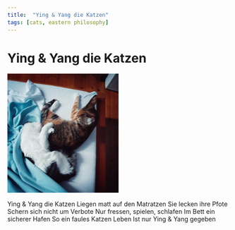 ```yaml
---
title:  "Ying & Yang die Katzen"
tags: [cats, eastern philosophy]
---
```



# Ying & Yang die Katzen

<a href="/img/Ying+Yang.jpg"></a><img src="/img/Ying+Yang.jpg" style="width:50%" alt="2 zusammengerollte Katzen"></a>

<!--more-->
Ying & Yang die Katzen
Liegen matt auf den Matratzen
Sie lecken ihre Pfote
Schern sich nicht um Verbote
Nur fressen, spielen, schlafen
Im Bett ein sicherer Hafen
So ein faules Katzen Leben
Ist nur Ying & Yang gegeben

